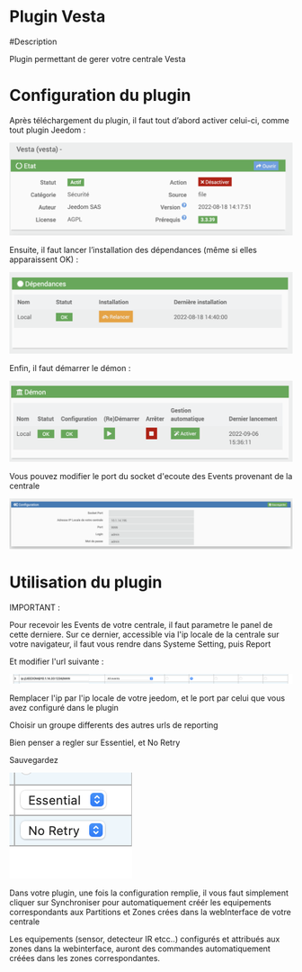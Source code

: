 # Plugin Vesta

#Description

Plugin permettant de gerer votre centrale Vesta



# Configuration du plugin

Après téléchargement du plugin, il faut tout d’abord activer celui-ci, comme tout plugin Jeedom :

![config](../images/vestaActiv.png)

Ensuite, il faut lancer l’installation des dépendances (même si elles apparaissent OK) :

![dependances](../images/vestaDep.png)

Enfin, il faut démarrer le démon :

![demon](../images/vestaDemon.png)

Vous pouvez modifier le port du socket d'ecoute des Events provenant de la centrale

![socket](../images/vestaConfig.png)







# Utilisation du plugin


IMPORTANT :

Pour recevoir les Events de votre centrale, il faut parametre le panel de cette derniere. 
Sur ce dernier, accessible via l'ip locale de la centrale sur votre navigateur, il faut vous rendre dans Systeme Setting, puis Report


Et modifier l'url suivante :

![urlpanel](../images/vestapanel.png)

Remplacer l'ip par l'ip locale de votre jeedom, et le port par celui que vous avez configuré dans le plugin

Choisir un groupe differents des autres urls de reporting

Bien penser a regler sur Essentiel, et No Retry

Sauvegardez

![essential](../images/vestapanel2.png)






Dans votre plugin, une fois la configuration remplie, il vous faut simplement cliquer sur Synchroniser pour automatiquement créér les equipements correspondants aux Partitions et Zones crées dans la webInterface de votre centrale

Les equipements (sensor, detecteur IR etcc..) configurés et attribués aux zones dans la webinterface, auront des commandes automatiquement créées dans les zones correspondantes.